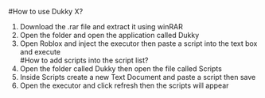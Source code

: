 #How to use Dukky X?
1. Download the .rar file and extract it using winRAR
2. Open the folder and open the application called Dukky
3. Open Roblox and inject the executor then paste a script into the text box and execute
<br>#How to add scripts into the script list?
1. Open the folder called Dukky then open the file called Scripts
2. Inside Scripts create a new Text Document and paste a script then save
3. Open the executor and click refresh then the scripts will appear
